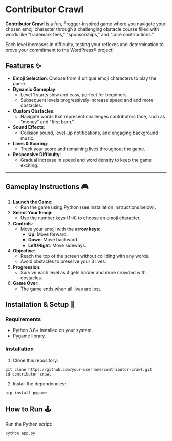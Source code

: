 # Contributor Crawl

**Contributor Crawl** is a fun, Frogger-inspired game where you navigate your chosen emoji character through a challenging obstacle course filled with words like "trademark fees," "sponsorships," and "core contributions." 

Each level increases in difficulty, testing your reflexes and determination to prove your commitment to the WordPress® project!

## Features ✨

- **Emoji Selection**: Choose from 4 unique emoji characters to play the game.
- **Dynamic Gameplay**:
    - Level 1 starts slow and easy, perfect for beginners.
    - Subsequent levels progressively increase speed and add more obstacles.
- **Custom Obstacles**:
    - Navigate words that represent challenges contributors face, such as "money" and "first born."
- **Sound Effects**:
    - Collision sound, level-up notifications, and engaging background music.
- **Lives & Scoring**:
    - Track your score and remaining lives throughout the game.
- **Responsive Difficulty**:
    - Gradual increase in speed and word density to keep the game exciting.
* * *

## Gameplay Instructions 🎮

1. **Launch the Game**:
    - Run the game using Python (see installation instructions below).
2. **Select Your Emoji**:
    - Use the number keys (1-4) to choose an emoji character.
3. **Controls**:
    - Move your emoji with the **arrow keys**:
        - **Up**: Move forward.
        - **Down**: Move backward.
        - **Left/Right**: Move sideways.
4. **Objective**:
    - Reach the top of the screen without colliding with any words.
    - Avoid obstacles to preserve your 3 lives.
5. **Progression**:
    - Survive each level as it gets harder and more crowded with obstacles.
6. **Game Over**:
    - The game ends when all lives are lost.

## Installation & Setup 🚀

### Requirements

- Python 3.8+ installed on your system.
- Pygame library.

### Installation

1. Clone this repository:
```
git clone https://github.com/your-username/contributor-crawl.git
cd contributor-crawl
```
2. Install the dependencies:
```
pip install pygame
```

## How to Run 🕹️

Run the Python script:
```
python app.py
```